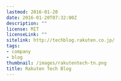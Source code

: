 ```yaml
---
lastmod: 2016-01-20
date: 2016-01-20T07:32:00Z
description: ""
license: MIT
licenseLink: ""
sitelink: http://techblog.rakuten.co.jp/
tags:
- company
- blog
thumbnail: /images/rakutentech-tn.png
title: Rakuten Tech Blog
---
```


